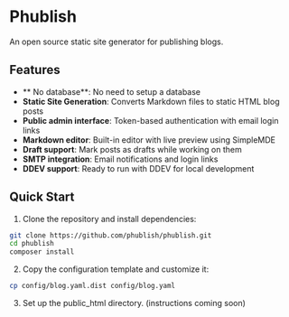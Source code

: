 # Phublish
An open source static site generator for publishing blogs.

## Features

- ** No database**: No need to setup a database
- **Static Site Generation**: Converts Markdown files to static HTML blog posts
- **Public admin interface**: Token-based authentication with email login links
- **Markdown editor**: Built-in editor with live preview using SimpleMDE
- **Draft support**: Mark posts as drafts while working on them
- **SMTP integration**: Email notifications and  login links
- **DDEV support**: Ready to run with DDEV for local development

## Quick Start

1. Clone the repository and install dependencies:

```bash
git clone https://github.com/phublish/phublish.git
cd phublish
composer install
```

2. Copy the configuration template and customize it:
```bash
cp config/blog.yaml.dist config/blog.yaml
```

3. Set up the public_html directory.
(instructions coming soon)